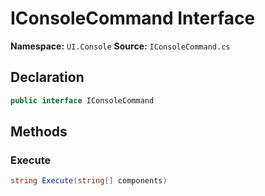 # IConsoleCommand Interface

**Namespace:** `UI.Console`
**Source:** `IConsoleCommand.cs`

## Declaration

```csharp
public interface IConsoleCommand
```

## Methods

### Execute

```csharp
string Execute(string[] components)
```

